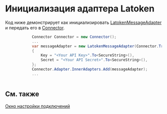 # Инициализация адаптера Latoken

Код ниже демонстрирует как инициализировать [LatokenMessageAdapter](xref:StockSharp.LATOKEN.LatokenMessageAdapter) и передать его в [Connector](xref:StockSharp.Algo.Connector).

```cs
            Connector Connector = new Connector();				
            ...				
            var messageAdapter = new LatokenMessageAdapter(Connector.TransactionIdGenerator)
            {
                Key = "<Your API Key>".To<SecureString>(),
                Secret = "<Your API Secret>".To<SecureString>(),
            };
            Connector.Adapter.InnerAdapters.Add(messageAdapter);
            ...	
							
```

## См. также

[Окно настройки подключений](API_UI_ConnectorWindow.md)

